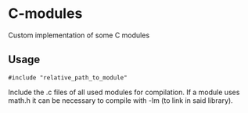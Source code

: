 # C-modules
Custom implementation of some C modules

## Usage
```
#include "relative_path_to_module"
```
Include the .c files of all used modules for compilation. If a module uses math.h it can be necessary to compile with -lm (to link in said library).
